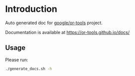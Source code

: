 # Introduction
Auto generated doc for [google/or-tools](https://github.com/google/or-tools) project.

Documentation is available at https://or-tools.github.io/docs/

## Usage

Please run:

```sh
./generate_docs.sh -h
```
